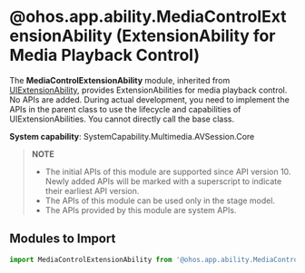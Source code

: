 # @ohos.app.ability.MediaControlExtensionAbility (ExtensionAbility for Media Playback Control)

The **MediaControlExtensionAbility** module, inherited from [UIExtensionAbility](js-apis-app-ability-uiExtensionAbility.md), provides ExtensionAbilities for media playback control. No APIs are added. During actual development, you need to implement the APIs in the parent class to use the lifecycle and capabilities of UIExtensionAbilities. You cannot directly call the base class.

**System capability**: SystemCapability.Multimedia.AVSession.Core

> **NOTE**
>
> - The initial APIs of this module are supported since API version 10. Newly added APIs will be marked with a superscript to indicate their earliest API version.
> - The APIs of this module can be used only in the stage model.
> - The APIs provided by this module are system APIs.

## Modules to Import

```js
import MediaControlExtensionAbility from '@ohos.app.ability.MediaControlExtensionAbility';
```
